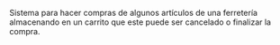 Sistema para hacer compras de algunos artículos de una ferretería almacenando en un carrito que este puede ser cancelado o finalizar la compra.
